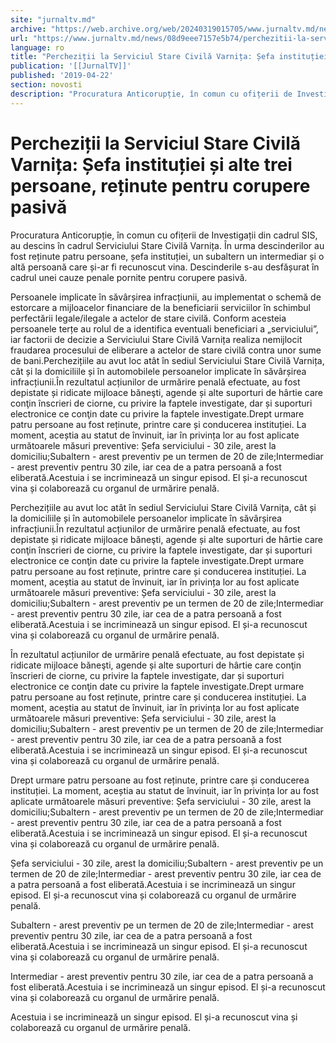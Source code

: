 ```yaml
---
site: "jurnaltv.md"
archive: "https://web.archive.org/web/20240319015705/www.jurnaltv.md/news/08d9eee7157e5b74/perchezitii-la-serviciul-stare-civila-varnita-se-fa-institutiei-si-alte-trei-persoane-retinute-pentru-corupere-pasiva.html148"
url: "https://www.jurnaltv.md/news/08d9eee7157e5b74/perchezitii-la-serviciul-stare-civila-varnita-se-fa-institutiei-si-alte-trei-persoane-retinute-pentru-corupere-pasiva.html148"
language: ro
title: "Percheziții la Serviciul Stare Civilă Varnița: Șefa instituției și alte trei persoane, reținute pentru corupere pasivă"
publication: '[[JurnalTV]]'
published: '2019-04-22'
section: novosti
description: "Procuratura Anticorupție, în comun cu ofițerii de Investigații din cadrul SIS, au descins în cadrul Serviciului Stare Civilă Varnița. În urma descinderilor au fost reținute patru persoane, șefa instituției, un subaltern un intermediar și o altă persoană care și-ar fi recunoscut vina. Descinderile s-au desfășurat în cadrul unei cauze penale pornite pentru corupere pasivă."
---
```


# Percheziții la Serviciul Stare Civilă Varnița: Șefa instituției și alte trei persoane, reținute pentru corupere pasivă

Procuratura Anticorupție, în comun cu ofițerii de Investigații din cadrul SIS, au descins în cadrul Serviciului Stare Civilă Varnița. În urma descinderilor au fost reținute patru persoane, șefa instituției, un subaltern un intermediar și o altă persoană care și-ar fi recunoscut vina. Descinderile s-au desfășurat în cadrul unei cauze penale pornite pentru corupere pasivă.

Persoanele implicate în săvârșirea infracțiunii, au implementat o schemă de estorcare a mijloacelor financiare de la beneficiarii serviciilor în schimbul perfectării legale/ilegale a actelor de stare civilă. Conform acesteia persoanele terțe au rolul de a identifica eventuali beneficiari a „serviciului”, iar factorii de decizie a Serviciului Stare Civilă Varnița realiza nemijlocit fraudarea procesului de eliberare a actelor de stare civilă contra unor sume de bani.Perchezițiile au avut loc atât în sediul Serviciului Stare Civilă Varnița, cât și la domiciliile și în automobilele persoanelor implicate în săvârșirea infracțiunii.În rezultatul acțiunilor de urmărire penală efectuate, au fost depistate și ridicate mijloace băneşti, agende și alte suporturi de hârtie care conţin înscrieri de ciorne, cu privire la faptele investigate, dar și suporturi electronice ce conţin date cu privire la faptele investigate.Drept urmare patru persoane au fost reținute, printre care și conducerea instituției. La moment, aceștia au statut de învinuit, iar în privința lor au fost aplicate următoarele măsuri preventive: Șefa serviciului - 30 zile, arest la domiciliu;Subaltern - arest preventiv pe un termen de 20 de zile;Intermediar - arest preventiv pentru 30 zile, iar cea de a patra persoană a fost eliberată.Acestuia i se incriminează un singur episod. El și-a recunoscut vina și colaborează cu organul de urmărire penală.

Perchezițiile au avut loc atât în sediul Serviciului Stare Civilă Varnița, cât și la domiciliile și în automobilele persoanelor implicate în săvârșirea infracțiunii.În rezultatul acțiunilor de urmărire penală efectuate, au fost depistate și ridicate mijloace băneşti, agende și alte suporturi de hârtie care conţin înscrieri de ciorne, cu privire la faptele investigate, dar și suporturi electronice ce conţin date cu privire la faptele investigate.Drept urmare patru persoane au fost reținute, printre care și conducerea instituției. La moment, aceștia au statut de învinuit, iar în privința lor au fost aplicate următoarele măsuri preventive: Șefa serviciului - 30 zile, arest la domiciliu;Subaltern - arest preventiv pe un termen de 20 de zile;Intermediar - arest preventiv pentru 30 zile, iar cea de a patra persoană a fost eliberată.Acestuia i se incriminează un singur episod. El și-a recunoscut vina și colaborează cu organul de urmărire penală.

În rezultatul acțiunilor de urmărire penală efectuate, au fost depistate și ridicate mijloace băneşti, agende și alte suporturi de hârtie care conţin înscrieri de ciorne, cu privire la faptele investigate, dar și suporturi electronice ce conţin date cu privire la faptele investigate.Drept urmare patru persoane au fost reținute, printre care și conducerea instituției. La moment, aceștia au statut de învinuit, iar în privința lor au fost aplicate următoarele măsuri preventive: Șefa serviciului - 30 zile, arest la domiciliu;Subaltern - arest preventiv pe un termen de 20 de zile;Intermediar - arest preventiv pentru 30 zile, iar cea de a patra persoană a fost eliberată.Acestuia i se incriminează un singur episod. El și-a recunoscut vina și colaborează cu organul de urmărire penală.

Drept urmare patru persoane au fost reținute, printre care și conducerea instituției. La moment, aceștia au statut de învinuit, iar în privința lor au fost aplicate următoarele măsuri preventive: Șefa serviciului - 30 zile, arest la domiciliu;Subaltern - arest preventiv pe un termen de 20 de zile;Intermediar - arest preventiv pentru 30 zile, iar cea de a patra persoană a fost eliberată.Acestuia i se incriminează un singur episod. El și-a recunoscut vina și colaborează cu organul de urmărire penală.

Șefa serviciului - 30 zile, arest la domiciliu;Subaltern - arest preventiv pe un termen de 20 de zile;Intermediar - arest preventiv pentru 30 zile, iar cea de a patra persoană a fost eliberată.Acestuia i se incriminează un singur episod. El și-a recunoscut vina și colaborează cu organul de urmărire penală.

Subaltern - arest preventiv pe un termen de 20 de zile;Intermediar - arest preventiv pentru 30 zile, iar cea de a patra persoană a fost eliberată.Acestuia i se incriminează un singur episod. El și-a recunoscut vina și colaborează cu organul de urmărire penală.

Intermediar - arest preventiv pentru 30 zile, iar cea de a patra persoană a fost eliberată.Acestuia i se incriminează un singur episod. El și-a recunoscut vina și colaborează cu organul de urmărire penală.

Acestuia i se incriminează un singur episod. El și-a recunoscut vina și colaborează cu organul de urmărire penală.